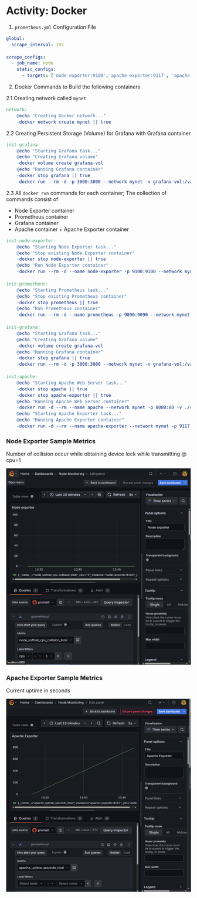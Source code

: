 # Activity: Docker


1. `prometheus.yml` Configuration File

```yml
global:
  scrape_interval: 15s

scrape_configs:
  - job_name: node
    static_configs:
      - targets: ['node-exporter:9100','apache-exporter:9117', 'apache:80']
```

2. Docker Commands to Build the following containers

2.1 Creating network called `mynet`

```makefile
network:
    @echo "Creating Docker network..."
    -docker network create mynet || true
```

2.2 Creating Persistent Storage (Volume) for Grafana with Grafana container

```makefile
init-grafana:
	@echo "Starting Grafana task..."
	@echo "Creating Grafana volume"
	-docker volume create grafana-vol
	@echo "Running Grafana container"
	-docker stop grafana || true
	-docker run --rm -d -p 3000:3000 --network mynet -v grafana-vol:/var/lib/grafana --name grafana grafana/grafana
```

2.3 All `docker run` commands for each container; The collection of commands consist of 
- Node Exporter container
- Prometheus container
- Grafana container
- Apache container + Apache Exporter container

```makefile
init-node-exporter:
	@echo "Starting Node Exporter task..."
	@echo "Stop existing Node Exporter container"
	-docker stop node-exporter || true
	@echo "Run Node Exporter container"
	-docker run --rm -d --name node-exporter -p 9100:9100 --network mynet prom/node-exporter

init-prometheus:
	@echo "Starting Prometheus task..."
	@echo "Stop existing Prometheus container"
	-docker stop prometheus || true
	@echo "Run Prometheus container"
	-docker run --rm -d --name prometheus -p 9090:9090 --network mynet -v ./prometheus.yml:/etc/prometheus/prometheus.yml prom/prometheus

init-grafana:
	@echo "Starting Grafana task..."
	@echo "Creating Grafana volume"
	-docker volume create grafana-vol
	@echo "Running Grafana container"
	-docker stop grafana || true
	-docker run --rm -d -p 3000:3000 --network mynet -v grafana-vol:/var/lib/grafana --name grafana grafana/grafana

init-apache:
	@echo "Starting Apache Web Server task..."
	-docker stop apache || true
	-docker stop apache-exporter || true
	@echo "Running Apache Web Server container"
	-docker run -d --rm --name apache --network mynet -p 8080:80 -v ./status.conf:/etc/apache2/mods-enabled/status.conf ubuntu/apache2
	@echo "Starting Apache Exporter task..."
	@echo "Running Apache Exporter container"
	-docker run -d --rm --name apache-exporter --network mynet -p 9117:9117 bitnami/apache-exporter --scrape_uri="http://apache:80/server-status?auto"
```

### Node Exporter Sample Metrics

Number of collision occur while obtaining device lock while transmitting @ cpu=1

![node_softnet_cpu_collision_total](image-1.png)


### Apache Exporter Sample Metrics

Current uptime in seconds

![apache_uptime_seconds_total](image.png)